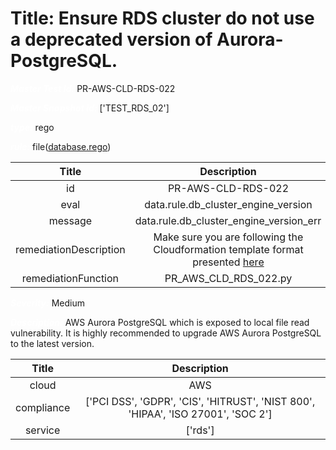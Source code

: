



# Title: Ensure RDS cluster do not use a deprecated version of Aurora-PostgreSQL.


***<font color="white">Master Test Id:</font>*** PR-AWS-CLD-RDS-022

***<font color="white">Master Snapshot Id:</font>*** ['TEST_RDS_02']

***<font color="white">type:</font>*** rego

***<font color="white">rule:</font>*** file([database.rego])  
  
  
  
  

|Title|Description|
| :---: | :---: |
|id|PR-AWS-CLD-RDS-022|
|eval|data.rule.db_cluster_engine_version|
|message|data.rule.db_cluster_engine_version_err|
|remediationDescription|Make sure you are following the Cloudformation template format presented <a href='https://docs.aws.amazon.com/AWSCloudFormation/latest/UserGuide/aws-resource-rds-dbcluster.html#aws-resource-rds-dbcluster--examples' target='_blank'>here</a>|
|remediationFunction|PR_AWS_CLD_RDS_022.py|


***<font color="white">Severity:</font>*** Medium

***<font color="white">Description:</font>*** AWS Aurora PostgreSQL which is exposed to local file read vulnerability. It is highly recommended to upgrade AWS Aurora PostgreSQL to the latest version.  
  
  

|Title|Description|
| :---: | :---: |
|cloud|AWS|
|compliance|['PCI DSS', 'GDPR', 'CIS', 'HITRUST', 'NIST 800', 'HIPAA', 'ISO 27001', 'SOC 2']|
|service|['rds']|



[database.rego]: https://github.com/prancer-io/prancer-compliance-test/tree/master/aws/cloud/database.rego
